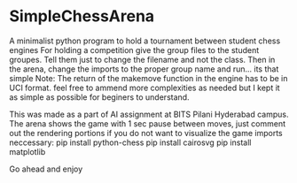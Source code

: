 # SimpleChessArena
A minimalist python program to hold a tournament between student chess engines
For holding a competition give the group files to the student groupes. Tell them just to change the filename and not the class. Then in the arena, change the imports to the proper group name and run... its that simple
Note: The return of the makemove function in the engine has to be in UCI format.
feel free to ammend more complexities as needed but I kept it as simple as possible for beginers to understand.

This was made as a part of AI assignment at BITS Pilani Hyderabad campus. 
The arena shows the game with 1 sec pause between moves, just comment out the rendering portions if you do not want to visualize the game
imports neccessary:
pip install python-chess
pip install cairosvg
pip install matplotlib

Go ahead and enjoy

